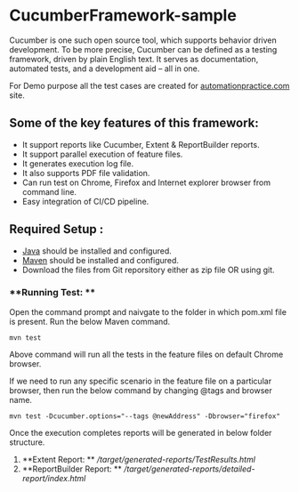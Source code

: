 
# **CucumberFramework-sample**

Cucumber is one such open source tool, which supports behavior driven development. To be more precise, Cucumber can be defined as a testing framework, driven by plain English text. It serves as documentation, automated tests, and a development aid – all in one.

For Demo purpose all the test cases are created for [automationpractice.com](http://automationpractice.com/index.php) site.

## **Some of the key features of this framework:**

* It support reports like Cucumber, Extent & ReportBuilder reports.
* It support parallel execution of feature files.
* It generates execution log file.  
* It also supports PDF file validation.
* Can run test on Chrome, Firefox and Internet explorer browser from command line.
* Easy integration of CI/CD pipeline.


## **Required Setup :**
- [Java](https://www.guru99.com/install-java.html) should be installed and configured.
- [Maven](https://mkyong.com/maven/how-to-install-maven-in-windows/) should be installed and configured.
- Download the files from Git reporsitory either as zip file OR using git.

### **Running Test: **

Open the command prompt and naivgate to the folder in which pom.xml file is present.
Run the below Maven command.

    mvn test

Above command will run all the tests in the feature files on default Chrome browser.

If we need to run any specific scenario in the feature file on a particular browser, then run the below command by changing @tags and browser name.

    mvn test -Dcucumber.options="--tags @newAddress" -Dbrowser="firefox"
	

Once the execution completes reports will be generated in below folder structure.

1. **Extent Report: ** */target/generated-reports/TestResults.html*
2. **ReportBuilder Report: ** */target/generated-reports/detailed-report/index.html*
